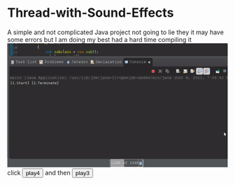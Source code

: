 # Thread-with-Sound-Effects
A simple and not complicated Java project not going to lie they it may have some errors but I am doing my best had a hard time compiling it
![](screenshoot/screenshoots.gif)
click <audio id="ID004" source src="004.mp3"></audio><button onclick="playAudio('ID004')" type="button">play4</button> and then <audio id="ID003" source src="003.mp3"></audio><button onclick="playAudio('ID003')" type="button">play3</button>
<script>
function playAudio(audio_element) {
	var x = document.getElementById(audio_element);
	x.play();
}
</script>
